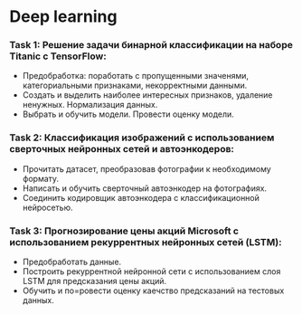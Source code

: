 # Deep learning

### Task 1: Решение задачи бинарной классификации на наборе Titanic с TensorFlow:
* Предобработка: поработать с пропущенными значенями, категориальными признаками, некорректными данными.
* Создать и выделить наиболее интересных признаков, удаление ненужных. Нормализация данных.
* Выбрать и обучить модели. Провести оценку модели.

### Task 2: Классификация изображений с использованием сверточных нейронных сетей и автоэнкодеров:
* Прочитать датасет, преобразовав фотографии к необходимому формату.
* Написать и обучить сверточный автоэнкодер на фотографиях.
* Соединить кодировщик автоэнкодера с классификационной нейросетью.

### Task 3: Прогнозирование цены акций Microsoft с использованием рекуррентных нейронных сетей (LSTM):
* Предобработать данные.
* Построить рекуррентной нейронной сети с использованием слоя LSTM для предсказания цены акций.
* Обучить и по=ровести оценку каечство предсказаний на тестовых данных.
